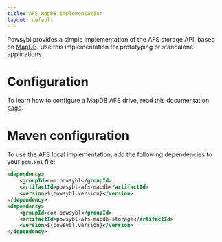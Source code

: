 ```yaml
---
title: AFS MapDB implementation
layout: default
---
```


Powsybl provides a simple implementation of the AFS storage API, based on [MapDB](http://www.mapdb.org/). Use this implementation
for prototyping or standalone applications.

# Configuration
To learn how to configure a MapDB AFS drive, read this documentation [page](../configuration/modules/mapdb-app-file-system.md).

# Maven configuration
To use the AFS local implementation, add the following dependencies to your `pom.xml` file:
```xml
<dependency>
    <groupId>com.powsybl</groupId>
    <artifactId>powsybl-afs-mapdb</artifactId>
    <version>${powsybl.version}</version>
</dependency>
<dependency>
    <groupId>com.powsybl</groupId>
    <artifactId>powsybl-afs-mapdb-storage</artifactId>
    <version>${powsybl.version}</version>
</dependency>
```
